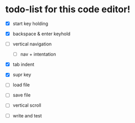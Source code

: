 # todo-list for this code editor!

- [x] start key holding
- [x] backspace & enter keyhold
- [ ] vertical navigation
    - [ ] nav + intentation
- [x] tab indent
- [x] supr key
- [ ] load file
- [ ] save file
- [ ] vertical scroll
- [ ] write and test

